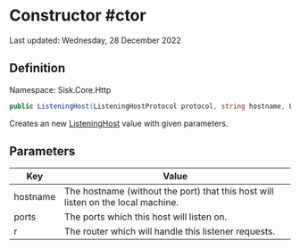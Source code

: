 # Constructor #ctor
Last updated: Wednesday, 28 December 2022

## Definition
Namespace: Sisk.Core.Http

```csharp
public ListeningHost(ListeningHostProtocol protocol, string hostname, ListeningPort[] ports, Router r)
```

Creates an new [ListeningHost](/spec/Sisk/Core/Http/ListeningHost) value with given parameters.

## Parameters

| Key | Value |
| --- | --- |
| hostname | The hostname (without the port) that this host will listen on the local machine. | 
| ports | The ports which this host will listen on. | 
| r | The router which will handle this listener requests. | 

